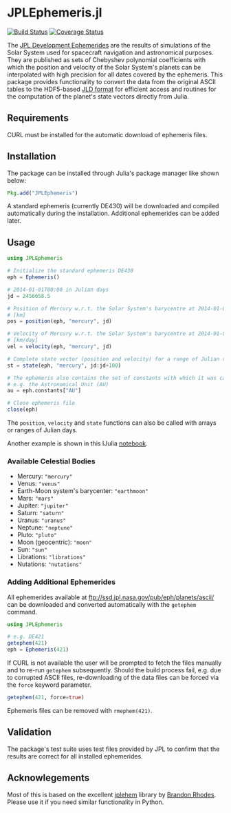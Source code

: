 JPLEphemeris.jl
===============

[![Build Status](https://travis-ci.org/helgee/JPLEphemeris.jl.png)](https://travis-ci.org/helgee/JPLEphemeris.jl)
[![Coverage Status](https://img.shields.io/coveralls/helgee/JPLEphemeris.jl.svg)](https://coveralls.io/r/helgee/JPLEphemeris.jl)

The [JPL Development Ephemerides][jpl] are the results of simulations of the Solar System used for spacecraft navigation and astronomical purposes. They are published as sets of Chebyshev polynomial coefficients with which the position and velocity of the Solar System's planets can be interpolated with high precision for all dates covered by the ephemeris.
This package provides functionality to convert the data from the original ASCII tables to the HDF5-based [JLD format][jld] for efficient access and routines for the computation of the planet's state vectors directly from Julia.

## Requirements

CURL must be installed for the automatic download of ephemeris files.

## Installation

The package can be installed through Julia's package manager like shown below:

```julia
Pkg.add("JPLEphemeris")
```
A standard ephemeris (currently DE430) will be downloaded and compiled automatically during the installation. Additional ephemerides can be added later.

## Usage

```julia
using JPLEphemeris

# Initialize the standard ephemeris DE430
eph = Ephemeris()

# 2014-01-01T00:00 in Julian days
jd = 2456658.5

# Position of Mercury w.r.t. the Solar System's barycentre at 2014-01-01T00:00
# [km]
pos = position(eph, "mercury", jd)

# Velocity of Mercury w.r.t. the Solar System's barycentre at 2014-01-01T00:00
# [km/day]
vel = velocity(eph, "mercury", jd)

# Complete state vector (position and velocity) for a range of Julian days
st = state(eph, "mercury", jd:jd+100)

# The ephemeris also contains the set of constants with which it was calculated
# e.g. the Astronomical Unit (AU)
au = eph.constants["AU"]

# Close ephemeris file
close(eph)
```

The `position`, `velocity` and `state` functions can also be called with arrays or ranges of Julian days.

Another example is shown in this IJulia [notebook][notebook].

### Available Celestial Bodies

* Mercury: `"mercury"`
* Venus: `"venus"`
* Earth-Moon system's barycenter: `"earthmoon"`
* Mars: `"mars"`
* Jupiter: `"jupiter"`
* Saturn: `"saturn"`
* Uranus: `"uranus"`
* Neptune: `"neptune"`
* Pluto: `"pluto"`
* Moon (geocentric): `"moon"`
* Sun: `"sun"`
* Librations: `"librations"`
* Nutations: `"nutations"`

### Adding Additional Ephemerides

All ephemerides available at ftp://ssd.jpl.nasa.gov/pub/eph/planets/ascii/ can be downloaded and converted automatically with the `getephem` command.

```julia
using JPLEphemeris

# e.g. DE421
getephem(421)
eph = Ephemeris(421)
```

If CURL is not available the user will be prompted to fetch the files manually and to re-run `getephem` subsequently.
Should the build process fail, e.g. due to corrupted ASCII files, re-downloading of the data files can be forced via the `force` keyword parameter.

```julia
getephem(421, force=true)
```

Ephemeris files can be removed with `rmephem(421)`.

## Validation

The package's test suite uses test files provided by JPL to confirm that the results are correct for all installed ephemerides.

## Acknowlegements
Most of this is based on the excellent [jplehem][jplephem] library by [Brandon Rhodes][br].
Please use it if you need similar functionality in Python.

[jpl]: http://en.wikipedia.org/wiki/Jet_Propulsion_Laboratory_Development_Ephemeris
[jplephem]: https://github.com/brandon-rhodes/python-jplephem
[jld]: https://github.com/timholy/HDF5.jl
[notebook]: http://nbviewer.ipython.org/github/helgee/JPLEphemeris.jl/blob/master/JPLEphemeris-Earth_Mars-2014.ipynb
[br]: https://github.com/brandon-rhodes
